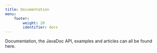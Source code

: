 ```yaml
---
title: Documentation
menu: 
    footer:
        weight: 20
        identifier: docs  
---
```


Documentation, the JavaDoc API, examples and articles can all be found here.